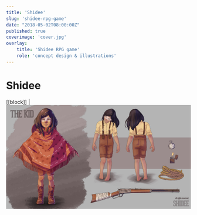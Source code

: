 ```yaml
---
title: 'Shidee'
slug: 'shidee-rpg-game'
date: "2018-05-02T08:00:00Z"
published: true
coverimage: 'cover.jpg'
overlay:
    title: 'Shidee RPG game'
    role: 'concept design & illustrations'
---
```


# Shidee

[[block]]
| ![The kid](the-kid.jpg)
